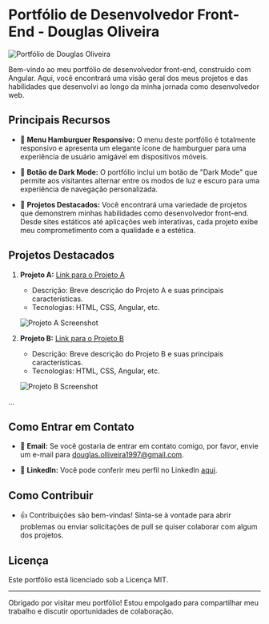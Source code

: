 # Portfólio de Desenvolvedor Front-End - Douglas Oliveira

![Portfólio de Douglas Oliveira](portfolio.png)

Bem-vindo ao meu portfólio de desenvolvedor front-end, construído com Angular. Aqui, você encontrará uma visão geral dos meus projetos e das habilidades que desenvolvi ao longo da minha jornada como desenvolvedor web.

## Principais Recursos

- 🍔 **Menu Hamburguer Responsivo:** O menu deste portfólio é totalmente responsivo e apresenta um elegante ícone de hamburguer para uma experiência de usuário amigável em dispositivos móveis.

- 🌙 **Botão de Dark Mode:** O portfólio inclui um botão de "Dark Mode" que permite aos visitantes alternar entre os modos de luz e escuro para uma experiência de navegação personalizada.

- 🚀 **Projetos Destacados:** Você encontrará uma variedade de projetos que demonstrem minhas habilidades como desenvolvedor front-end. Desde sites estáticos até aplicações web interativas, cada projeto exibe meu comprometimento com a qualidade e a estética.

## Projetos Destacados

1. **Projeto A:** [Link para o Projeto A](projeto_a/)

   - Descrição: Breve descrição do Projeto A e suas principais características.
   - Tecnologias: HTML, CSS, Angular, etc.

   ![Projeto A Screenshot](projeto_a_screenshot.png)

2. **Projeto B:** [Link para o Projeto B](projeto_b/)

   - Descrição: Breve descrição do Projeto B e suas principais características.
   - Tecnologias: HTML, CSS, Angular, etc.

   ![Projeto B Screenshot](projeto_b_screenshot.png)

...

## Como Entrar em Contato

- 📧 **Email:** Se você gostaria de entrar em contato comigo, por favor, envie um e-mail para [douglas.olliveira1997@gmail.com](mailto:douglas.olliveira1997@gmail.com).

- 🔗 **LinkedIn:** Você pode conferir meu perfil no LinkedIn [aqui]((https://www.linkedin.com/in/douglas-oliveira-625064271/)).

## Como Contribuir

- 👍 Contribuições são bem-vindas! Sinta-se à vontade para abrir problemas ou enviar solicitações de pull se quiser colaborar com algum dos projetos.

## Licença

Este portfólio está licenciado sob a Licença MIT.

---

Obrigado por visitar meu portfólio! Estou empolgado para compartilhar meu trabalho e discutir oportunidades de colaboração.

